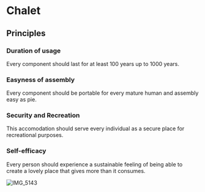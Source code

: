 # Chalet


## Principles

### Duration of usage
Every component should last for at least 100 years up to 1000 years.


### Easyness of assembly
Every component should be portable for every mature human and assembly easy as pie.


### Security and Recreation
This accomodation should serve every individual as a secure place for recreational purposes.


### Self-efficacy
Every person should experience a sustainable feeling of being able to create a lovely place that gives more than it consumes.

![IMG_5143](https://github.com/user-attachments/assets/8c63dfef-b072-4daf-b936-ec778f790b79)
